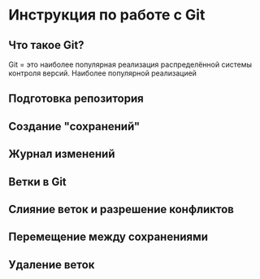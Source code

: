 # Инструкция по работе с Git

## Что такое Git?
Git = это наиболее популярная реализация распределённой системы контроля версий. Наиболее популярной реализацией 

## Подготовка репозитория

## Создание "сохранений"

## Журнал изменений

## Ветки в Git

## Слияние веток и разрешение конфликтов

## Перемещение между сохранениями 

## Удаление веток